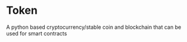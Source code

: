# Token
A python based cryptocurrency/stable coin and blockchain that can be used for smart contracts
